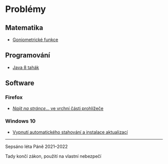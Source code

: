 # Problémy

## Matematika

* [Goniometrické funkce](./dox/Goniometrické%20funkce.MD)

<!--* [Lineární algebra](./dox/Lineární%20algebra.MD)-->

## Programování

* [Java 8 tahák](./dox/Java%208%20tahák.MD)

## Software

### Firefox

* [_Najít na stránce..._ ve vrchní části prohlížeče](./dox/Firefox%20find%20bar%20on%20top.MD)

### Windows 10

* [Vypnutí automatického stahování a instalace aktualizací](./dox/Windows%20auto%20update%20off.MD)

---

Sepsáno léta Páně 2021–2022

Tady končí zákon, použití na vlastní nebezpečí
